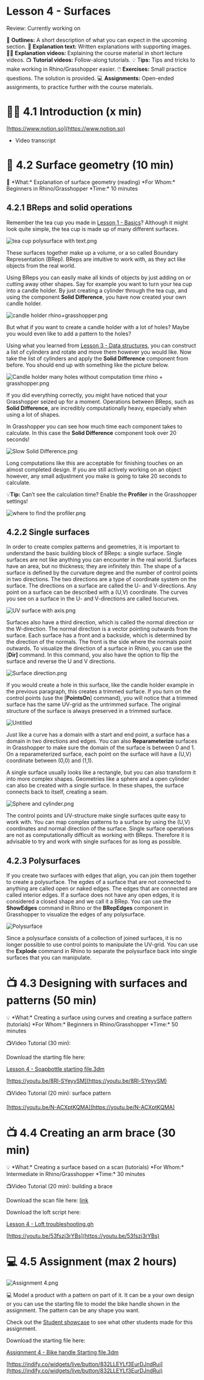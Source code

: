 # Lesson 4 - Surfaces

Review: Currently working on

📌 ********************Outlines:******************** A short description of what you can expect in the upcoming section.
📑 **Explanation text:** Written explanations with supporting images.
👩‍🏫 ************************************Explanation videos:************************************ Explaining the course material in short lecture videos.
📺 **Tutorial videos:** Follow-along tutorials.
💡 T********************ips:******************** Tips and tricks to make working in Rhino/Grasshopper easier.
🖱️ **Exercises:** Small practice questions. The solution is provided.
💻 **Assignments:** Open-ended assignments, to practice further with the course materials.

# 👩‍🏫 4.1 Introduction (x min)

[https://www.notion.so](https://www.notion.so)

- Video transcript
    
    

# 📑 4.2 Surface geometry (10 min)

<aside>
📌 *What:*         Explanation of surface geometry (reading)
*For Whom:* Beginners in Rhino/Grasshopper
*Time:*          10 minutes

</aside>

## 4.2.1 BReps and solid operations

Remember the tea cup you made in [Lesson 1 - Basics](../1%EF%B8%8F%E2%83%A3_Lesson_1-Basics/!index.md)? Although it might look quite simple, the tea cup is made up of many different surfaces.

![tea cup polysurface with text.png](../../../../_images/tea_cup_polysurface_with_text.png)

These surfaces together make up a volume, or a so called Boundary Representation (BRep). BReps are intuitive to work with, as they act like objects from the real world.

Using BReps you can easily make all kinds of objects by just adding on or cutting away other shapes. Say for example you want to turn your tea cup into a candle holder. By just creating a cylinder through the tea cup, and using the component **Solid Difference**, you have now created your own candle holder.

![candle holder rhino+grasshopper.png](../../../../_images/candle_holder_rhinograsshopper.png)

But what if you want to create a candle holder with a lot of holes? Maybe you would even like to add a pattern to the holes?

Using what you learned from [Lesson 3 - Data structures](../3%EF%B8%8F%E2%83%A3_Lesson_3-Data_structures/!index.md), you can construct a list of cylinders and rotate and move them however you would like. Now take the list of cylinders and apply the **Solid Difference** component from before. You should end up with something like the picture below.

![Candle holder many holes without computation time rhino + grasshopper.png](../../../../_images/Candle_holder_many_holes_without_computation_time_rhino__grasshopper.png)

If you did everything correctly, you might have noticed that your Grasshopper seized up for a moment. Operations between BReps, such as **Solid Difference**, are incredibly computationally heavy, especially when using a lot of shapes.

In Grasshopper you can see how much time each component takes to calculate. In this case the ********************************Solid Difference******************************** component took over 20 seconds!

![Slow Solid Difference.png](../../../../_images/Slow_Solid_Difference.png)

Long computations like this are acceptable for finishing touches on an almost completed design. If you are still actively working on an object however, any small adjustment you make is going to take 20 seconds to calculate.

💡**Tip:** Can’t see the calculation time? Enable the ********Profiler******** in the Grasshopper settings!

![where to find the profiler.png](../../../../_images/where_to_find_the_profiler.png)

## 4.2.2 Single surfaces

In order to create complex patterns and geometries, it is important to understand the basic building block of BReps: a single surface. Single surfaces are not like anything you can encounter in the real world. Surfaces have an area, but no thickness; they are infinitely thin. The shape of a surface is defined by the curvature degree and the number of control points in two directions. The two directions are a type of coordinate system on the surface. The directions on a surface are called the U- and V-directions. Any point on a surface can be described with a (U,V) coordinate. The curves you see on a surface in the U- and V-directions are called Isocurves. 

![UV surface with axis.png](../../../../_images/UV_surface_with_axis.png)

Surfaces also have a third direction, which is called the normal direction or the W-direction. The normal direction is a vector pointing outwards from the surface. Each surface has a front and a backside, which is determined by the direction of the normals. The front is the side where the normals point outwards. To visualize the direction of a surface in Rhino, you can use the [**Dir]** command. In this command, you also have the option to flip the surface and reverse the U and V directions. 

![Surface direction.png](../../../../_images/Surface_direction.png)

If you would create a hole in this surface, like the candle holder example in the previous paragraph, this creates a trimmed surface. If you turn on the control points (use the [**PointsOn**] command), you will notice that a trimmed surface has the same UV-grid as the untrimmed surface. The original structure of the surface is always preserved in a trimmed surface. 

![Untitled](../../../../../../Lesson1/Untitled.png)

Just like a curve has a domain with a start and end point, a surface has a domain in two directions and edges. You can also **************************Reparameterize************************** surfaces in Grasshopper to make sure the domain of the surface is between 0 and 1. On a reparameterized surface, each point on the surface will have a (U,V) coordinate between (0,0) and (1,1). 

A single surface usually looks like a rectangle, but you can also transform it into more complex shapes. Geometries like a sphere and a open cylinder can also be created with a single surface. In these shapes, the surface connects back to itself, creating a seam.

![Sphere and cylinder.png](../../../../_images/Sphere_and_cylinder.png)

The control points and UV-structure make single surfaces quite easy to work with. You can map complex patterns to a surface by using the (U,V) coordinates and normal direction of the surface. Single surface operations are not as computationally difficult as working with BReps. Therefore it is advisable to try and work with single surfaces for as long as possible. 

## 4.2.3 Polysurfaces

If you create two surfaces with edges that align, you can join them together to create a polysurface. The egdes of a surface that are not connected to anything are called open or naked edges. The edges that are connected are called interior edges. If a surface does not have any open edges, it is considered a closed shape and we call it a BRep. You can use the ********************ShowEdges******************** command in Rhino or the ******BRepEdges****** component in Grasshopper to visualize the edges of any polysurface. 

![Polysurface](../../../../_images/Polysurface.png)

Since a polysurface consists of a collection of joined surfaces, it is no longer possible to use control points to manipulate the UV-grid. You can use the ********Explode******** command in Rhino to separate the polysurface back into single surfaces that you can manipulate. 

# 📺 4.3 Designing with surfaces and patterns (50 min)

<aside>
💡 *What:*         Creating a surface using curves and creating a surface pattern (tutorials)
*For Whom:* Beginners in Rhino/Grasshopper
*Time:*          50 minutes

</aside>

📺Video Tutorial (30 min): 

Download the starting file here:

[Lesson 4 - Soapbottle starting file.3dm](../../../../_downloads/26ef87da9530b8ff86a67c90769ad990/Lesson_4_-_Soapbottle_starting_file.3dm)

[https://youtu.be/8Rl-SYeyvSM](https://youtu.be/8Rl-SYeyvSM)

📺Video Tutorial (20 min): surface pattern

[https://youtu.be/N-ACXptKQMA](https://youtu.be/N-ACXptKQMA)

# 📺 4.4 Creating an arm brace (30 min)

<aside>
💡 *What:*         Creating a surface based on a scan (tutorials)
*For Whom:* Intermediate in Rhino/Grasshopper
*Time:*          30 minutes

</aside>

📺Video Tutorial (20 min): building a brace

Download the scan file here: [link](https://www.artec3d.com/3d-models/arm)

Download the loft script here:

[Lesson 4 - Loft troubleshooting.gh](../../../../_downloads/644cdaaabf1878f15cfb28cb41446e66/Lesson_4_-_Loft_troubleshooting.gh)

[https://youtu.be/53fszj3rYBs](https://youtu.be/53fszj3rYBs)

# 💻 4.5 Assignment (max 2 hours)

![Assignment 4.png](../../../../_images/Assignment_4.png)

<aside>
💻 Model a product with a pattern on part of it. It can be a your own design or you can use the starting file to model the bike handle shown in the assignment. The pattern can be any shape you want. 

Check out the [Student showcase](../../Student_showcase/Assignment_4/!index.md) to see what other students made for this assignment.

</aside>

Download the starting file here:

[Assignment 4 - Bike handle Starting file.3dm](../../../../_downloads/9b8fddab83f4c762455e895cc2280411/Assignment_4_-_Bike_handle_Starting_file.3dm)

[https://indify.co/widgets/live/button/832LLEYLf3EurDJndRuj](https://indify.co/widgets/live/button/832LLEYLf3EurDJndRuj)